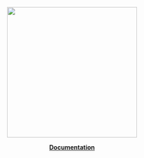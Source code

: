 <p align="center"><a href="https://corets.github.io/corets"><img src="https://raw.githubusercontent.com/corets/corets/master/public/assets/logo-text.svg" width="300"/></a></p>

<p align="center"><b><a href="https://corets.github.io/corets/store">Documentation</a></b></p>
